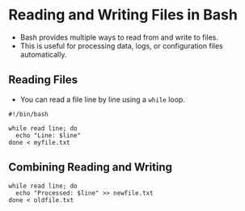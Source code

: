 # Reading and Writing Files in Bash
- Bash provides multiple ways to read from and write to files.
- This is useful for processing data, logs, or configuration files automatically.

 ## Reading Files
 - You can read a file line by line using a `while` loop.
```
#!/bin/bash

while read line; do
  echo "Line: $line"
done < myfile.txt
```
## Combining Reading and Writing
```
while read line; do
  echo "Processed: $line" >> newfile.txt
done < oldfile.txt
```
